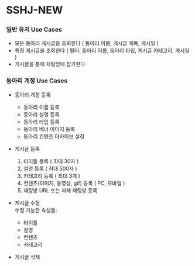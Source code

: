 # SSHJ-NEW

### 일반 유저 Use Cases
- 모든 동아리 게시글을 조회한다 ( 동아리 이름, 게시글 제목, 게시일 )
- 특정 게시글을 조회한다 ( 필터: 동아리 이름, 동아리 타입, 게시글 카테고리, 게시일 )
- 게시글을 통해 채팅방에 참가한다

### 동아리 계정 Use Cases

- 동아리 계정 등록
  - 동아리 이름 등록
  - 동아리 설명 등록
  - 동아리 타입 등록
  - 동아리 배너 이미지 등록
  - 동아리 컨텐츠 아카이브 설정
  
- 게시글 등록
  1. 타이틀 등록 ( 최대 30자 )
  2. 설명 등록 ( 최대 500자 )
  3. 카테고리 등록 ( 최대 3개 )
  4. 컨텐츠(이미지, 동영상, gif) 등록 ( PC, 모바일 )
  5. 채팅방 URL 또는 자체 채팅방 등록
- 게시글 수정
  <br>수정 가능한 속성들:
  - 타이틀
  - 설명
  - 컨텐츠
  - 카테고리
- 게시글 삭제
